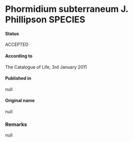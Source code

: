 # Phormidium subterraneum J. Phillipson SPECIES

#### Status
ACCEPTED

#### According to
The Catalogue of Life, 3rd January 2011

#### Published in
null

#### Original name
null

### Remarks
null